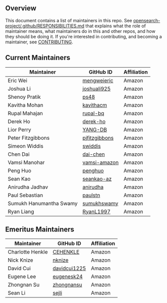 ## Overview

This document contains a list of maintainers in this repo. See [opensearch-project/.github/RESPONSIBILITIES.md](https://github.com/opensearch-project/.github/blob/main/RESPONSIBILITIES.md#maintainer-responsibilities) that explains what the role of maintainer means, what maintainers do in this and other repos, and how they should be doing it. If you're interested in contributing, and becoming a maintainer, see [CONTRIBUTING](CONTRIBUTING.md).

## Current Maintainers

| Maintainer              | GitHub ID                                         | Affiliation |
| ----------------------- | ------------------------------------------------- | ----------- |
| Eric Wei                | [mengweieric](https://github.com/mengweieric)     | Amazon      |
| Joshua Li               | [joshuali925](https://github.com/joshuali925)     | Amazon      |
| Shenoy Pratik           | [ps48](https://github.com/ps48)                   | Amazon      |
| Kavitha Mohan           | [kavithacm](https://github.com/kavithacm)         | Amazon      |
| Rupal Mahajan           | [rupal-bq](https://github.com/rupal-bq)           | Amazon      |
| Derek Ho                | [derek-ho](https://github.com/derek-ho)           | Amazon      |
| Lior Perry              | [YANG-DB](https://github.com/YANG-DB)             | Amazon      |
| Peter Fitzgibbons       | [pjfitzgibbons](https://github.com/pjfitzgibbons) | Amazon      |
| Simeon Widdis           | [swiddis](https://github.com/swiddis)             | Amazon      |
| Chen Dai                | [dai-chen](https://github.com/dai-chen)           | Amazon      |
| Vamsi Manohar           | [vamsi-amazon](https://github.com/vamsi-amazon)   | Amazon      |
| Peng Huo                | [penghuo](https://github.com/penghuo)             | Amazon      |
| Sean Kao                | [seankao-az](https://github.com/seankao-az)       | Amazon      |
| Anirudha Jadhav         | [anirudha](https://github.com/anirudha)           | Amazon      |
| Paul Sebastian          | [paulstn](https://github.com/paulstn)             | Amazon      |
| Sumukh Hanumantha Swamy | [sumukhswamy](https://github.com/sumukhswamy)     | Amazon      |
| Ryan Liang              | [RyanL1997](https://github.com/RyanL1997)         | Amazon      |

## Emeritus Maintainers

| Maintainer        | GitHub ID                                               | Affiliation |
| ----------------- | ------------------------------------------------------- | ----------- |
| Charlotte Henkle  | [CEHENKLE](https://github.com/CEHENKLE)                 | Amazon      |
| Nick Knize        | [nknize](https://github.com/nknize)                     | Amazon      |
| David Cui         | [davidcui1225](https://github.com/davidcui1225)         | Amazon      |
| Eugene Lee        | [eugenesk24](https://github.com/eugenesk24)             | Amazon      |
| Zhongnan Su       | [zhongnansu](https://github.com/zhongnansu)             | Amazon      |
| Sean Li           | [sejli](https://github.com/sejli)                       | Amazon      |